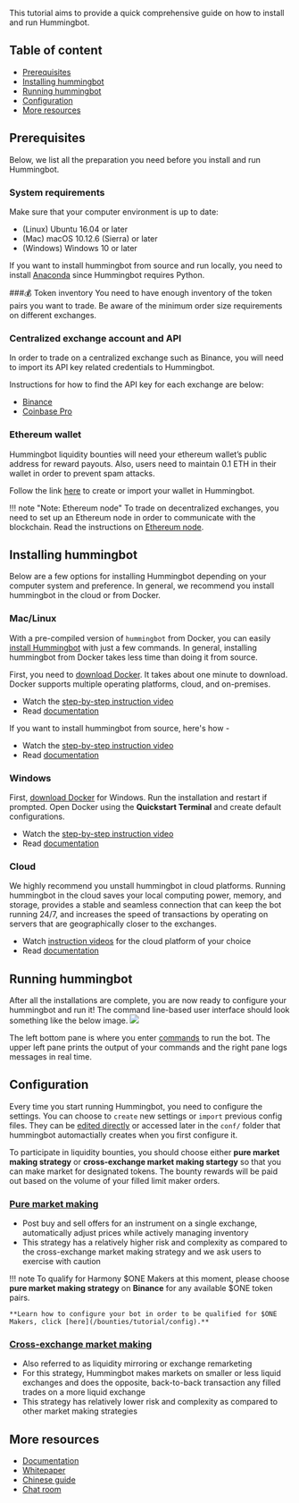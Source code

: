 This tutorial aims to provide a quick comprehensive guide on how to install and run Hummingbot.

## Table of content
- [Prerequisites](#prerequisites)
- [Installing hummingbot](#installing-hummingbot)
- [Running hummingbot](#running-hummingbot)
- [Configuration](#configuration)
- [More resources](#more-resources)

## Prerequisites
Below, we list all the preparation you need before you install and run Hummingbot.

### System requirements
Make sure that your computer environment is up to date:

- (Linux) Ubuntu 16.04 or later
- (Mac) macOS 10.12.6 (Sierra) or later
- (Windows) Windows 10 or later

If you want to install hummingbot from source and run locally, you need to install <a href="https://www.anaconda.com/distribution/" target="_blank">Anaconda</a> since Hummingbot requires Python.

###💰 Token inventory
You need to have enough inventory of the token pairs you want to trade. Be aware of the minimum order size requirements on different exchanges.

### Centralized exchange account and API
In order to trade on a centralized exchange such as Binance, you will need to import its API key related credentials to Hummingbot.

Instructions for how to find the API key for each exchange are below:

- [Binance](https://docs.hummingbot.io/connectors/binance/)
- [Coinbase Pro](https://docs.hummingbot.io/connectors/coinbase/)

### Ethereum wallet

Hummingbot liquidity bounties will need your ethereum wallet’s public address for reward payouts. Also, users need to maintain 0.1 ETH in their wallet in order to prevent spam attacks.

Follow the link [here](https://docs.hummingbot.io/installation/wallet/#creating-your-wallet) to create or import your wallet in Hummingbot.

!!! note "Note: Ethereum node"
    To trade on decentralized exchanges, you need to set up an Ethereum node in order to communicate with the blockchain. Read the instructions on [Ethereum node](https://docs.hummingbot.io/installation/node/).


## Installing hummingbot
Below are a few options for installing Hummingbot depending on your computer system and preference. In general, we recommend you install hummingbot in the cloud or from Docker.

### Mac/Linux

With a pre-compiled version of `hummingbot` from Docker, you can easily [install Hummingbot](https://docs.hummingbot.io/installation/docker_macOS_linux/) with just a few commands. In general, installing hummingbot from Docker takes less time than doing it from source.

First, you need to <a href="https://docs.docker.com/v17.12/install/#supported-platforms" target="_blank">download Docker</a>. It takes about one minute to download. Docker supports multiple operating platforms, cloud, and on-premises.

- Watch the <a href="https://www.youtube.com/watch?v=eCfMKfS9HsM" target="_blank">step-by-step instruction video</a>
- Read [documentation](/installation/docker_macOS_linux)

If you want to install hummingbot from source, here's how -

- Watch the <a href="https://www.youtube.com/watch?v=LX57Q26LZcw&t=27s" target="_blank">step-by-step instruction video</a>
- Read [documentation](/installation/source/)

### Windows

First, <a href="https://github.com/docker/toolbox/releases/"  target="_blank">download Docker</a> for Windows. Run the installation and restart if prompted. Open Docker using the **Quickstart Terminal** and create default configurations.

- Watch the <a href="https://www.youtube.com/watch?v=K67qN4nmSnw&list=PLDwlNkL_4MMczSzZiomX5wFFuF40z-KLl&index=5" target="_blank">step-by-step instruction video</a>
- Read [documentation](/installation/docker_windows)


### Cloud
We highly recommend you unstall hummingbot in cloud platforms. Running hummingbot in the cloud saves your local computing power, memory, and storage, provides a stable and seamless connection that can keep the bot running 24/7, and increases the speed of transactions by operating on servers that are geographically closer to the exchanges.

- Watch <a href="https://www.youtube.com/watch?v=rdUshjOlP-8&list=PLDwlNkL_4MMczSzZiomX5wFFuF40z-KLl&index=5" target="_blank">instruction videos</a> for the cloud platform of your choice  
- Read [documentation](/installation/cloud/)


## Running hummingbot
After all the installations are complete, you are now ready to configure your hummingbot and run it! The command line-based user interface should look something like the below image.
![](https://www.hummingbot.io/blog/2019-04-announcing-hummingbot/hummingbot-cli.png)

The left bottom pane is where you enter [commands](https://docs.hummingbot.io/operation/client/#commands) to run the bot. The upper left pane prints the output of your commands and the right pane logs messages in real time.


## Configuration
Every time you start running Hummingbot, you need to configure the settings. You can choose to `create` new settings or `import` previous config files. They can be [edited directly](https://docs.hummingbot.io/operation/configuration/) or accessed later in the `conf/` folder that hummingbot automactially creates when you first configure it.

To participate in liquidity bounties, you should choose either **pure market making strategy** or **cross-exchange market making startegy** so that you can make market for designated tokens. The bounty rewards will be paid out based on the volume of your filled limit maker orders.

### [Pure market making](https://docs.hummingbot.io/strategies/pure-market-making/)

- Post buy and sell offers for an instrument on a single exchange, automatically adjust prices while actively managing inventory
- This strategy has a relatively higher risk and complexity as compared to the cross-exchange market making strategy and we ask users to exercise with caution

!!! note
    To qualify for Harmony $ONE Makers at this moment, please choose **pure market making strategy** on **Binance** for any available $ONE token pairs.   

    **Learn how to configure your bot in order to be qualified for $ONE Makers, click [here](/bounties/tutorial/config).**

### [Cross-exchange market making](https://docs.hummingbot.io/strategies/cross-exchange-market-making/)

- Also referred to as liquidity mirroring or exchange remarketing
- For this strategy, Hummingbot makes markets on smaller or less liquid exchanges and does the opposite, back-to-back transaction any filled trades on a more liquid exchange
- This strategy has relatively lower risk and complexity as compared to other market making strategies


## More resources
- [Documentation](https://docs.hummingbot.io/)
- [Whitepaper](https://www.hummingbot.io/whitepaper.pdf)
- [Chinese guide](https://github.com/coinalpha/hummingbot_chinese)
- [Chat room](http://discord.hummingbot.io)
